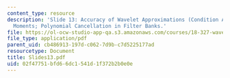 ```yaml
---
content_type: resource
description: 'Slide 13: Accuracy of Wavelet Approximations (Condition A); Vanishing
  Moments; Polynomial Cancellation in Filter Banks.'
file: https://ol-ocw-studio-app-qa.s3.amazonaws.com/courses/18-327-wavelets-filter-banks-and-applications-spring-2003/02f47751bfd66dc1541d1f372b2b0e0e_Slides13.pdf
file_type: application/pdf
parent_uid: cb486913-197d-c062-7d9b-c7d5225177ad
resourcetype: Document
title: Slides13.pdf
uid: 02f47751-bfd6-6dc1-541d-1f372b2b0e0e
---
```

